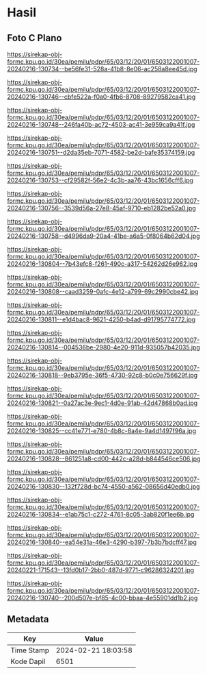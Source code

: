 # Hasil

## Foto C Plano

https://sirekap-obj-formc.kpu.go.id/30ea/pemilu/pdpr/65/03/12/20/01/6503122001007-20240216-130734--be56fe31-528a-41b8-8e06-ac258a8ee45d.jpg

https://sirekap-obj-formc.kpu.go.id/30ea/pemilu/pdpr/65/03/12/20/01/6503122001007-20240216-130746--cbfe522a-f0a0-4fb6-8708-89279582ca41.jpg

https://sirekap-obj-formc.kpu.go.id/30ea/pemilu/pdpr/65/03/12/20/01/6503122001007-20240216-130748--246fa40b-ac72-4503-ac41-3e959ca9a41f.jpg

https://sirekap-obj-formc.kpu.go.id/30ea/pemilu/pdpr/65/03/12/20/01/6503122001007-20240216-130751--d2da35eb-7071-4582-be2d-bafe35374159.jpg

https://sirekap-obj-formc.kpu.go.id/30ea/pemilu/pdpr/65/03/12/20/01/6503122001007-20240216-130753--cf29582f-56e2-4c3b-aa76-43bc1656cff6.jpg

https://sirekap-obj-formc.kpu.go.id/30ea/pemilu/pdpr/65/03/12/20/01/6503122001007-20240216-130756--3539d56a-27e8-45af-9710-eb1282be52a0.jpg

https://sirekap-obj-formc.kpu.go.id/30ea/pemilu/pdpr/65/03/12/20/01/6503122001007-20240216-130758--d4996da9-20a4-41be-a6a5-0f8064b62d04.jpg

https://sirekap-obj-formc.kpu.go.id/30ea/pemilu/pdpr/65/03/12/20/01/6503122001007-20240216-130804--7b43efc8-f261-490c-a317-54262d26e962.jpg

https://sirekap-obj-formc.kpu.go.id/30ea/pemilu/pdpr/65/03/12/20/01/6503122001007-20240216-130808--caad3259-0afc-4e12-a799-69c2990cbe42.jpg

https://sirekap-obj-formc.kpu.go.id/30ea/pemilu/pdpr/65/03/12/20/01/6503122001007-20240216-130811--e1d4bac8-9621-4250-b4ad-d91795774772.jpg

https://sirekap-obj-formc.kpu.go.id/30ea/pemilu/pdpr/65/03/12/20/01/6503122001007-20240216-130814--004536be-2980-4e20-911d-935057b42035.jpg

https://sirekap-obj-formc.kpu.go.id/30ea/pemilu/pdpr/65/03/12/20/01/6503122001007-20240216-130818--9eb3795e-36f5-4730-92c8-b0c0e756629f.jpg

https://sirekap-obj-formc.kpu.go.id/30ea/pemilu/pdpr/65/03/12/20/01/6503122001007-20240216-130821--0a27ac3e-9ec1-4d0e-91ab-42d47868b0ad.jpg

https://sirekap-obj-formc.kpu.go.id/30ea/pemilu/pdpr/65/03/12/20/01/6503122001007-20240216-130825--cc41e771-e780-4b8c-8a4e-9a4d1497f96a.jpg

https://sirekap-obj-formc.kpu.go.id/30ea/pemilu/pdpr/65/03/12/20/01/6503122001007-20240216-130828--861251a8-cd00-442c-a28d-b844546ce506.jpg

https://sirekap-obj-formc.kpu.go.id/30ea/pemilu/pdpr/65/03/12/20/01/6503122001007-20240216-130830--132f728d-bc74-4550-a562-08656d40edb0.jpg

https://sirekap-obj-formc.kpu.go.id/30ea/pemilu/pdpr/65/03/12/20/01/6503122001007-20240216-130834--e1ab75c1-c272-4761-8c05-3ab820f1ee6b.jpg

https://sirekap-obj-formc.kpu.go.id/30ea/pemilu/pdpr/65/03/12/20/01/6503122001007-20240216-130840--ea54e31a-46e3-4290-b397-7b3b7bdcff47.jpg

https://sirekap-obj-formc.kpu.go.id/30ea/pemilu/pdpr/65/03/12/20/01/6503122001007-20240221-171543--13fd0b17-2bb0-487d-9771-c96286324201.jpg

https://sirekap-obj-formc.kpu.go.id/30ea/pemilu/pdpr/65/03/12/20/01/6503122001007-20240216-130740--200d507e-bf85-4c00-bbaa-4e55901dd1b2.jpg


## Metadata

| Key        | Value               |
| ---------- | ------------------- |
| Time Stamp | 2024-02-21 18:03:58 |
| Kode Dapil | 6501                |



